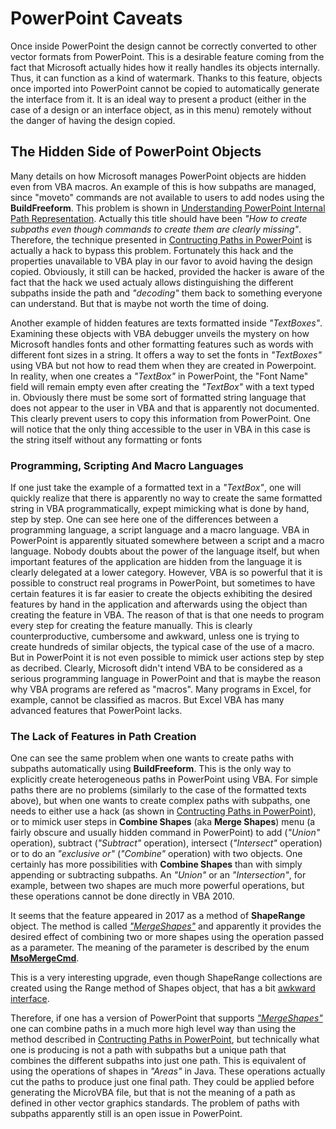 # PowerPoint Caveats
Once inside PowerPoint the design cannot be correctly converted to other vector formats from PowerPoint. This is a desirable feature coming from the fact that Microsoft actually hides how it really handles its objects internally. Thus, it can function as a kind of watermark. Thanks to this feature, objects once imported into PowerPoint cannot be copied to automatically generate the interface from it. It is an ideal way to present a product (either in the case of a design or an interface object, as in this menu) remotely without the danger of having the design copied. 

## The Hidden Side of PowerPoint Objects
Many details on how Microsoft manages PowerPoint objects are hidden even from VBA macros. An example of this is how subpaths are managed, since "moveto" commands are not available to users to add nodes using the **BuildFreeform**. This problem is shown in [Understanding PowerPoint Internal Path Representation](https://github.com/nilostolte/MicroVBA-PowerPoint/blob/main/README.md#understanding-powerpoint-internal-path-representation). Actually this title should have been _"How to create subpaths even though commands to create them are clearly missing"_. 
Therefore, the technique presented in [Contructing Paths in PowerPoint](https://github.com/nilostolte/MicroVBA-PowerPoint/blob/main/README.md#contructing-paths-in-powerpoint) is actually a hack to bypass this problem. Fortunately this hack and the properties unavailable to VBA play in our favor to avoid having the design copied. Obviously, it still can be hacked, provided the hacker is aware of the fact that the hack we used actualy allows distinguishing the different subpaths inside the path and _"decoding"_ them back to something everyone can understand. But that is maybe not worth the time of doing.

Another example of hidden features are texts formatted inside _"TextBoxes"_. Examining these objects with VBA debugger unveils the mystery on how Microsoft handles fonts and other formatting features such as words with different font sizes in a string. It offers a way to set the fonts in _"TextBoxes"_ using VBA but not how to read them when they are created in Powerpoint. In reality, when one creates a _"TextBox"_ in PowerPoint, the "Font Name" field will remain empty even after creating the _"TextBox"_ with a text typed in. 
Obviously there must be some sort of formatted string language that does not appear to the user in VBA and that is apparently not documented. This clearly prevent users to copy this information from PowerPoint. One will notice that the only thing accessible to the user in VBA in this case is the string itself without any formatting or fonts 

### Programming, Scripting And Macro Languages
If one just take the example of a formatted text in a _"TextBox"_, one will quickly realize that there is apparently no way to create the same formatted string in VBA programmatically, expept mimicking what is done by hand, step by step. One can see here one of the differences between a programming language, a script language and a macro language. VBA in PowerPoint is apparently situated somewhere between a script and a macro language. Nobody doubts about the power of the language itself, but when important features of the application are hidden from the language it is clearly delegated at a lower category. However, VBA is so powerful that it is possible to construct real programs in PowerPoint, but sometimes to have certain features it is far easier to create the objects exhibiting the desired features by hand in the application and afterwards using the object than creating the feature in VBA. The reason of that is that one needs to program every step for creating the feature manually. This is clearly counterproductive, cumbersome and awkward, unless one is trying to create hundreds of similar objects, the typical case of the use of a macro. 
But in PowerPoint it is not even possible to mimick user actions step by step as decribed. Clearly, Microsoft didn't intend VBA to be considered as a serious programming language in PowerPoint and that is maybe the reason why VBA programs are refered as "macros". Many programs in Excel, for example, cannot be classified as macros. But Excel VBA has many advanced features that PowerPoint lacks. 

### The Lack of Features in Path Creation
One can see the same problem when one wants to create paths with subpaths automatically using **BuildFreeform**. This is the only way to explicitly create heterogeneous paths in PowerPoint using VBA. For simple paths there are no problems (similarly to the case of the formatted texts above), but when one wants to create complex paths with subpaths, one needs to either use a hack (as shown in [Contructing Paths in PowerPoint](https://github.com/nilostolte/MicroVBA-PowerPoint/blob/main/README.md#contructing-paths-in-powerpoint)), or to mimick user steps in **Combine Shapes** (aka **Merge Shapes**) menu (a fairly obscure and usually hidden command in PowerPoint) to add (_"Union"_ operation), subtract (_"Subtract"_ operation), intersect (_"Intersect"_ operation) or to do an _"exclusive or"_ (_"Combine"_ operation) with two objects. One certainly has more possibilities with **Combine Shapes** than with simply appending or subtracting subpaths. An _"Union"_ or an _"Intersection"_, for example, between two shapes are much more powerful operations, but these operations cannot be done directly in VBA 2010. 

It seems that the feature appeared in 2017 as a method of **ShapeRange** object. The method is called [_"MergeShapes"_](https://docs.microsoft.com/en-us/office/vba/api/powerpoint.shaperange.mergeshapes) and apparently it provides the desired effect of combining two or more shapes using the operation passed as a parameter. The meaning of the parameter is described by the enum [**MsoMergeCmd**](https://docs.microsoft.com/en-us/dotnet/api/microsoft.office.core.msomergecmd). 

This is a very interesting upgrade, even though ShapeRange collections are created using the Range method of Shapes object, that has a bit [awkward interface](https://docs.microsoft.com/en-us/office/vba/api/powerpoint.shaperange). 

Therefore, if one has a version of PowerPoint that supports [_"MergeShapes"_](https://docs.microsoft.com/en-us/office/vba/api/powerpoint.shaperange.mergeshapes) one can combine paths in a much more high level way than using the method described in [Contructing Paths in PowerPoint](https://github.com/nilostolte/MicroVBA-PowerPoint/blob/main/README.md#contructing-paths-in-powerpoint), but technically what one is producing is not a path with subpaths but a unique path that combines the different subpaths into just one path. This is equivalent of using the operations of shapes in _"Areas"_ in Java. These operations actually cut the paths to produce just one final path. They could be applied before generating the MicroVBA file, but that is not the meaning of a path as defined in other 
vector graphics standards. The problem of paths with subpaths apparently still is an open issue in PowerPoint.
